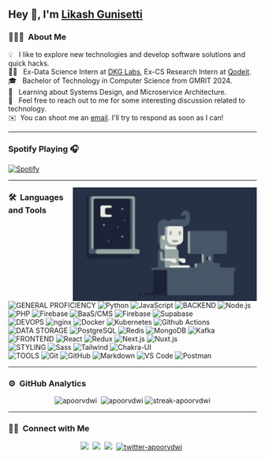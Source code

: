 ## Hey 👋, I'm [Likash Gunisetti]([https://apoorvdwivedi.in](https://likashgunisetti.netlify.app/))

### 👨🏻‍💻 &nbsp;About Me

💡 &nbsp; I like to explore new technologies and develop software solutions and quick hacks.\
👨‍💻 &nbsp; Ex-Data Science Intern at [DKG Labs](https://www.dkgrouplabs.com/), Ex-CS Research Intern at [Qodeit](https://www.qodeit.com/).\
🎓 &nbsp; Bachelor of Technology in Computer Science from GMRIT 2024.\
🌱 &nbsp; Learning about Systems Design, and Microservice Architecture.\
💬 &nbsp; Feel free to reach out to me for some interesting discussion related to technology.\
✉️ &nbsp;You can shoot me an <a href="https://mailhide.io/e/llPVII9q">email</a>. I'll try to respond as soon as I can!

---

### Spotify Playing 🎧

[![Spotify](https://apoorvdwi-spotify.vercel.app/api/spotify/?background_color=000000&border_color=ffffff)](https://open.spotify.com/user/31rh24myxk7bkqycfd43yhys2znq?si=21be829dffc64d42)

---

<img alt="Night Coding" height="230px" src="https://raw.githubusercontent.com/AVS1508/AVS1508/master/assets/Night-Coding.gif" align="right"/>

### 🛠 &nbsp;Languages and Tools

![GENERAL PROFICIENCY](http://img.shields.io/badge/-General%20Proficiency-grey?style=flat-square)
![Python](http://img.shields.io/badge/-Python-black?style=flat-square&logo=python&logoColor=3776AB)
![JavaScript](https://img.shields.io/badge/-JavaScript-black?style=flat-square&logo=javascript&logoColor=F7DF1E) 
![BACKEND](http://img.shields.io/badge/-Backend-grey?style=flat-square)
![Node.js](https://img.shields.io/badge/-Nodejs-black?style=flat-square&logo=nodedotjs&logoColor=339933)
![PHP](https://img.shields.io/badge/-PHP-black?style=flat-square&logo=php&logoColor=white)
![Firebase](https://img.shields.io/badge/-Firebase-black?style=flat-square&logo=firebase&logoColor=FFCA28)
![BaaS/CMS](http://img.shields.io/badge/-BaaS/CMS-grey?style=flat-square)
![Firebase](https://img.shields.io/badge/-Firebase-black?style=flat-square&logo=firebase&logoColor=FFCA28)
![Supabase](https://img.shields.io/badge/-Supabase-black?style=flat-square&logo=supabase&logoColor=39D190)  
![DEVOPS](http://img.shields.io/badge/-DevOps-grey?style=flat-square)
![nginx](https://img.shields.io/badge/-nginx-black?style=flat-square&logo=nginx&logoColor=009639)
![Docker](https://img.shields.io/badge/-Docker-black?style=flat-square&logo=docker&logoColor=2496ED)
![Kubernetes](https://img.shields.io/badge/-Kubernetes-black?style=flat-square&logo=kubernetes&logoColor=316CE6)
![Github Actions](https://img.shields.io/badge/-Github%20Actions-black?style=flat-square&logo=githubactions&logoColor=FFFFFF)  
![DATA STORAGE](http://img.shields.io/badge/-Data%20Storage-grey?style=flat-square)
![PostgreSQL](https://img.shields.io/badge/-PostgreSQL-black?style=flat-square&logo=postgresql&logoColor=4169E1)
![Redis](https://img.shields.io/badge/-Redis-black?style=flat-square&logo=redis&logoColor=DC382D)
![MongoDB](https://img.shields.io/badge/-MongoDB-black?style=flat-square&logo=mongodb&logoColor=47A248)
![Kafka](https://img.shields.io/badge/-Kafka-black?style=flat-square&logo=apachekafka&logoColor=FFFFFF)  
![FRONTEND](http://img.shields.io/badge/-Frontend-grey?style=flat-square)
![React](https://img.shields.io/badge/-React-black?style=flat-square&logo=react&logoColor=61DAFB)
![Redux](https://img.shields.io/badge/-Redux-black?style=flat-square&logo=redux&logoColor=764ABC)
![Next.js](https://img.shields.io/badge/-Next.js-black?style=flat-square&logo=nextdotjs&logoColor=FFFFFF)
![Nuxt.js](https://img.shields.io/badge/-Nuxt.js-black?style=flat-square&logo=nuxtdotjs&logoColor=00DC82)  
![STYLING](http://img.shields.io/badge/-Styling-grey?style=flat-square)
![Sass](https://img.shields.io/badge/-Sass-black?style=flat-square&logo=sass&logoColor=CC6699)
![Tailwind](https://img.shields.io/badge/-Tailwind-black?style=flat-square&logo=tailwindcss&logoColor=06B6D4)
![Chakra-UI](https://img.shields.io/badge/-Chakra%20UI-black?style=flat-square&logo=chakraui&logoColor=46C7C1)  
![TOOLS](http://img.shields.io/badge/-Tools-grey?style=flat-square)
![Git](https://img.shields.io/badge/-Git-black?style=flat-square&logo=git&logoColor=F05032)
![GitHub](https://img.shields.io/badge/-GitHub-black?style=flat-square&logo=github)
![Markdown](https://img.shields.io/badge/-Markdown-black?style=flat-square&logo=markdown)
![VS Code](http://img.shields.io/badge/-VS%20Code-black?style=flat-square&logo=visual-studio-code&logoColor=007ACC)
![Postman](https://img.shields.io/badge/-Postman-black?style=flat-square&logo=postman&logoColor=FF6C37)

<hr/>

### ⚙️ &nbsp;GitHub Analytics

<div align="center">
  <img height="180px" src="https://apoorv-github-readme-stats.vercel.app/api?username=apoorvdwi&show_icons=true&theme=github_dark" alt="apoorvdwi" />&nbsp;
  <img height="180px" src="https://apoorv-github-readme-stats.vercel.app/api/top-langs/?username=apoorvdwi&layout=compact&show_icons=true&theme=github_dark&hide=jupyter%20notebook,html,c,scss,css" alt="apoorvdwi" />
  <img height="180px" src="http://github-readme-streak-stats.herokuapp.com?user=apoorvdwi&theme=github_dark-blue&hide_border=false&date_format=M%20j%5B%2C%20Y%5D" alt="streak-apoorvdwi" />
</div>

<hr/>

### 🤝🏻 &nbsp;Connect with Me

<p align="center">
<a href="https://apoorvdwivedi.in"><img src="https://img.shields.io/badge/-apoorvdwivedi.in-3423A6?style=for-the-badge&logo=firefox&logoColor=white"/></a>&nbsp;
<a href="https://linkedin.com/in/apoorvdwi"><img src="https://img.shields.io/badge/-Apoorv%20Dwivedi-0e76a8?style=for-the-badge&logo=Linkedin&logoColor=white"/></a>&nbsp;
<a href="https://mailhide.io/e/llPVII9q"><img src="https://img.shields.io/badge/-reveal-red?style=for-the-badge&logo=gmail&logoColor=white"/></a>&nbsp;
<a href="https://twitter.com/apoorvdwi" target="_blank"><img src="https://img.shields.io/badge/-apoorvdwi-00acee?logo=twitter&style=for-the-badge&logoColor=white" alt="twitter-apoorvdwi" /></a>&nbsp;
</p>
